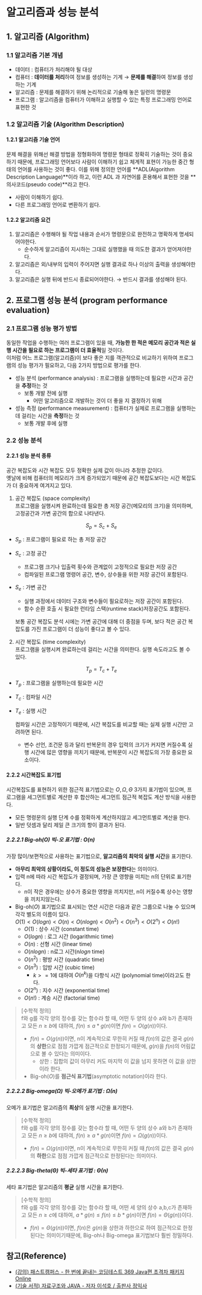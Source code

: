 # 알고리즘과 성능 분석

## 1. 알고리즘 (Algorithm)

### 1.1 알고리즘 기본 개념
* 데이터 : 컴퓨터가 처리해야 될 대상
* 컴퓨터 : **데이터를 처리**하여 정보를 생성하는 기계 → **문제를 해결**하여 정보를 생성하는 기계
* 알고리즘 : 문제를 해결하기 위해 논리적으로 기술해 놓은 일련의 명령문
* 프로그램 : 알고리즘을 컴퓨터가 이해하고 실행할 수 있는 특정 프로그래밍 언어로 표현한 것

### 1.2 알고리즘 기술 (Algorithm Description)

#### 1.2.1 알고리즘 기술 언어
문제 해결을 위해선 해결 방법을 정형화하여 명령문 형태로 정확히 기술하는 것이 중요하기 때문에, 프로그래밍 언어보다 사람이 이해하기 쉽고 체계적 표현이 가능한 중간 형태의 언어를 사용하는 것이 좋다. 이를 위해 정의한 언어를 **ADL(Algorithm Description Language)**이라 하고, 이런 ADL 과 자연어를 혼용해서 표현한 것을 **의사코드(pseudo code)**라고 한다.
  * 사람이 이해하기 쉽다.
  * 다른 프로그래밍 언어로 변환하기 쉽다.

#### 1.2.2 알고리즘 요건
1. 알고리즘은 수행해야 될 작업 내용과 순서가 명령문으로 완전하고 명확하게 명세되어야한다. 
   * 순수하게 알고리즘이 지시하는 그대로 실행했을 때 의도한 결과가 얻어져야한다.
2. 알고리즘은 외/내부의 입력이 주어지면 실행 결과로 하나 이상의 출력을 생성해야한다.
3. 알고리즘은 실행 뒤에 반드시 종료되어야한다. → 반드시 결과를 생성해야 된다.

## 2. 프로그램 성능 분석 (program performance evaluation)

### 2.1 프로그램 성능 평가 방법
동일한 작업을 수행하는 여러 프로그램이 있을 때, **가능한 한 적은 메모리 공간과 적은 실행 시간을 필요로 하는 프로그램이 더 효율적**일 것이다. <br>
이처럼 어느 프로그램(알고리즘)이 보다 좋은 지를 객관적으로 비교하기 위하여 프로그램의 성능 평가가 필요하고, 다음 2가지 방법으로 평가를 한다.
* 성능 분석 (performance analysis) : 프로그램을 실행하는데 필요한 시간과 공간을 **추정**하는 것
  * 보통 개발 전에 실행
    * 어떤 알고리즘으로 개발하는 것이 더 좋을 지 결정하기 위해
* 성능 측정 (performance measurement) : 컴퓨터가 실제로 프로그램을 실행하는데 걸리는 시간을 **측정**하는 것
  * 보통 개발 후에 실행

### 2.2 성능 분석

#### 2.2.1 성능 분석 종류
공간 복잡도와 시간 복잡도 모두 정확한 실제 값이 아니라 추정한 값이다.<br>
옛날에 비해 컴퓨터의 메모리가 크게 증가되었기 때문에 공간 복잡도보다는 시간 복잡도가 더 중요하게 여겨지고 있다.

1. 공간 복잡도 (space complexity) <br>
   프로그램을 실행시켜 완료하는데 필요한 총 저장 공간(메모리의 크기)을 의미하며, 고정공간과 가변 공간의 합으로 나타낸다.

$$S_p = S_c + S_e$$
* $S_p$ : 프로그램이 필요로 하는 총 저장 공간
* $S_c$ : 고정 공간
  * 프로그램 크기나 입출력 횟수와 관계없이 고정적으로 필요한 저장 공간
  * 컴파일된 프로그램 명령어 공간, 변수, 상수들을 위한 저장 공간이 포함된다.
* $S_e$ : 가변 공간
  * 실행 과정에서 데이터 구조와 변수들이 필요로하는 저장 공간이 포함된다.
  * 함수 순환 호출 시 필요한 런타임 스택(runtime stack)저장공간도 포함된다. 

  보통 공간 복잡도 분석 시에는 가변 공간에 대해 더 중점을 두며, 보다 적은 공간 복잡도를 가진 프로그램이 더 성능이 좋다고 볼 수 있다.

2. 시간 복잡도 (time complexity) <br>
   프로그램을 실행시켜 완료하는데 걸리는 시간을 의미한다. 실행 속도라고도 볼 수 있다.

$$T_p = T_c + T_e$$
* $T_p$ : 프로그램을 실행하는데 필요한 시간
* $T_c$ : 컴파일 시간
* $T_e$ : 실행 시간

  컴파일 시간은 고정적이기 때문에, 시간 복잡도를 비교할 때는 실제 실행 시간만 고려하면 된다.

    * 변수 선언, 조건문 등과 달리 반복문의 경우 입력의 크기가 커지면 커질수록 실행 시간에 많은 영향을 끼치기 때문에,  반복문이 시간 복잡도의 가장 중요한 요소이다.

#### 2.2.2 시간복잡도 표기법
시간복잡도를 표현하기 위한 점근적 표기법으로는 $O, Ω, Θ$ 3가지 표기법이 있으며, 프로그램을 세그먼트별로 계산한 후 합산하는 세그먼트 점근적 복잡도 계산 방식을 사용한다.
* 모든 명령문의 실행 단계 수를 정확하게 계산하지않고 세그먼트별로 계산을 한다.
* 일반 덧셈과 달리 제일 큰 크기의 항이 결과가 된다.

##### 2.2.2.1 Big-oh($O$) 빅-오 표기법 : $O(n)$
가장 많이/보편적으로 사용하는 표기법으로, **알고리즘의 최악의 실행 시간**을 표기한다. 
* **아무리 최악의 상황이라도, 이 정도의 성능은 보장한다**는 의미이다.
* 입력 n에 따라 시간 복잡도가 결정되며, 가장 큰 영향을 미치는 n의 단위로 표기한다.
  * n이 작은 경우에는 상수가 중요한 영향을 끼치지만, n이 커질수록 상수는 영향을 끼치지않는다.
* Big-oh($O$) 표기법으로 표시되는 연산 시간은 다음과 같은 그룹으로 나눌 수 있으며 각각 별도의 이름이 있다.<br>
  $O(1) < O(logn) < O(n) < O(nlogn) < O(n^2) < O(n^3) < O(2^n) < O(n!)$
    * $O(1)$ : 상수 시간 (constant time)
    * $O(logn)$ : 로그 시간 (logarithmic time)
    * $O(n)$ : 선형 시간 (linear time)
    * $O(nlogn)$ : n로그 시간(n$logn$ time)
    * $O(n^2)$ : 평방 시간 (quadratic time)
    * $O(n^3)$ : 입방 시간 (cubic time)
      * $k >= 1$에 대하여 $O(n^k)$을 다항식 시간 (polynomial time)이라고도 한다.
    * $O(2^n)$ : 지수 시간 (exponential time)
    * $O(n!)$ : 계승 시간 (factorial time)

> [수학적 정의]<br>
> f와 g를 각각 양의 정수를 갖는 함수라 할 때, 어떤 두 양의 상수 a와 b가 존재하고 모든 $n≥b$에 대하여, $f(n)≤a*g(n)$이면 $f(n)=O(g(n))$이다.<br>
> * $f(n)=O(g(n))$이면, n이 계속적으로 무한히 커질 때 $f(n)$의 값은 결국 $g(n)$의 **상한**으로 점점 가깝게 점근적으로 한정되기 때문에, $g(n)$을 $f(n)$의 어림값으로 볼 수 있다는 의미이다.
>   * 상한 : 집합의 값이 아무리 커도 마지막 이 값을 넘지 못하면 이 값을 상한이라 한다.
> * Big-oh($O$)를 **점근식 표기법**(asymptotic notation)이라 한다.

##### 2.2.2.2 Big-omega($Ω$) 빅-오메가 표기법 : $Ω(n)$
오메가 표기법은 알고리즘의 **최상**의 실행 시간을 표기한다.

> [수학적 정의]<br>
> f와 g를 각각 양의 정수를 갖는 함수라 할 때, 어떤 두 양의 상수 a와 b가 존재하고 모든 $n≥b$에 대하여, $f(n)≥a*g(n)$이면 $f(n)=Ω(g(n))$이다.<br>
> * $f(n)=Ω(g(n))$이면, n이 계속적으로 무한히 커질 때 $f(n)$의 값은 결국 $g(n)$의 **하한**으로 점점 가깝게 점근적으로 한정된다는 의미이다.

##### 2.2.2.3 Big-theta($Θ$) 빅-세타 표기법 : $Θ(n)$
세타 표기법은 알고리즘의 **평균** 실행 시간을 표기한다.

> [수학적 정의]<br>
> f와 g를 각각 양의 정수를 갖는 함수라 할 때, 어떤 세 양의 상수 a,b,c가 존재하고 모든 $n≥c$에 대하여, $a*g(n)≤f(n)≤b*g(n)$이면 $f(n)=Θ(g(n))$이다.<br>
> * $f(n)=Θ(g(n))$이면, $f(n)$은 $g(n)$을 상한과 하한으로 하여 점근적으로 한정된다는 의미이기때문에, Big-oh나 Big-omega 표기법보다 훨씬 정밀하다.

## 참고(Reference)
* [(강의) 패스트캠퍼스 - 한 번에 끝내는 코딩테스트 369 Java편 초격차 패키지 Online](https://fastcampus.co.kr/dev_online_codingtest)
* [(기술 서적) 자료구조와 JAVA - 저자 이석호 / 출판사 정익사](http://jungiksa.co.kr/21/?q=YToxOntzOjEyOiJrZXl3b3JkX3R5cGUiO3M6MzoiYWxsIjt9&bmode=view&idx=41741&t=board)